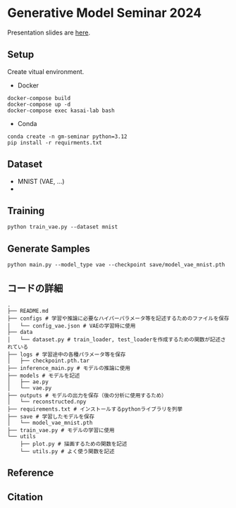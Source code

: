 # Generative Model Seminar 2024
Presentation slides are [here](https://waseda.app.box.com/folder/268416256524).

## Setup
Create vitual environment.
* Docker
```
docker-compose build
docker-compose up -d
docker-compose exec kasai-lab bash
```
* Conda
```
conda create -n gm-seminar python=3.12
pip install -r requirments.txt
```
## Dataset
* MNIST (VAE, ...)
* 

## Training
```
python train_vae.py --dataset mnist
```

## Generate Samples
```
python main.py --model_type vae --checkpoint save/model_vae_mnist.pth
```

## コードの詳細
```
.
├── README.md
├── configs # 学習や推論に必要なハイパーパラメータ等を記述するためのファイルを保存
│   └── config_vae.json # VAEの学習時に使用
├── data
│   └── dataset.py # train_loader, test_loaderを作成するための関数が記述されている
├── logs # 学習途中の各種パラメータ等を保存
│   ├── checkpoint.pth.tar
├── inference_main.py # モデルの推論に使用
├── models # モデルを記述
│   ├── ae.py
│   └── vae.py
├── outputs # モデルの出力を保存（後の分析に使用するため）
│   └── reconstructed.npy 
├── requirements.txt # インストールするpythonライブラリを列挙
├── save # 学習したモデルを保存
│   └── model_vae_mnist.pth
├── train_vae.py # モデルの学習に使用
└── utils
    ├── plot.py # 描画するための関数を記述
    └── utils.py # よく使う関数を記述
```

## Reference

## Citation